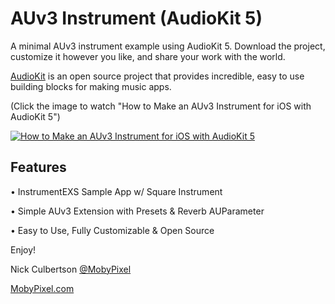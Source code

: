 # AUv3 Instrument (AudioKit 5)

A minimal AUv3 instrument example using AudioKit 5. Download the project, customize it however you like, and share your work with the world.

[AudioKit](https://github.com/AudioKit) is an open source project that provides incredible, easy to use building blocks for making music apps.

(Click the image to watch "How to Make an AUv3 Instrument for iOS with AudioKit 5")

[![How to Make an AUv3 Instrument for iOS with AudioKit 5](https://img.youtube.com/vi/L8SMyBHOTJo/0.jpg)](https://www.youtube.com/watch?v=L8SMyBHOTJo "How to Make an AUv3 Instrument for iOS with AudioKit 5")

## Features

• InstrumentEXS Sample App w/ Square Instrument

• Simple AUv3 Extension with Presets & Reverb AUParameter

• Easy to Use, Fully Customizable & Open Source

Enjoy!

Nick Culbertson [@MobyPixel](https://twitter.com/MobyPixel)

[MobyPixel.com](http://www.mobypixel.com)
